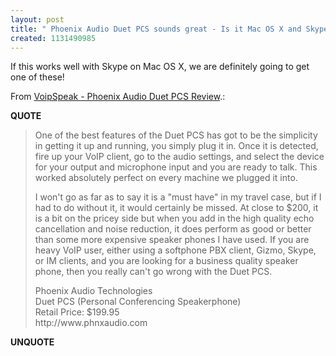 ```yaml
---
layout: post
title: " Phoenix Audio Duet PCS sounds great - Is it Mac OS X and Skype compatible?"
created: 1131490985
---
```

<p>If this works well with Skype on Mac OS X, we are definitely going to get one of these!</p>

<p>From <a href="http://voipspeak.net/index.php?option=com_content&task=view&id=39&Itemid=27">VoipSpeak - Phoenix Audio Duet PCS Review</a>.:</p>
<p><b>QUOTE</b></p><blockquote><p>One of the best features of the Duet PCS has got to be the simplicity in getting it up and running, you simply plug it in. Once it is detected, fire up your VoIP client, go to the audio settings, and select the device for your output and microphone input and you are ready to talk. This worked absolutely perfect on every machine we plugged it into.
</p>
<p>I won't go as far as to say it is a "must have" in my travel case, but if I had to do without it, it would certainly be missed. At close to $200, it is a bit on the pricey side but when you add in the high quality echo cancellation and noise reduction, it does perform as good or better than some more expensive speaker phones I have used. If you are heavy VoIP user, either using a softphone PBX client, Gizmo, Skype, or IM clients, and you are looking for a business quality speaker phone, then you really can't go wrong with the Duet PCS.
</p>
<p>Phoenix Audio Technologies<br />
Duet PCS (Personal Conferencing Speakerphone)<br />
Retail Price: $199.95<br />
http://www.phnxaudio.com</p></blockquote><p><b>UNQUOTE</b></p>




